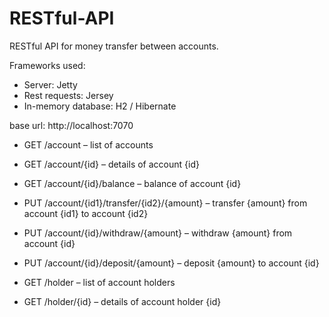 # RESTful-API
RESTful API for money transfer between accounts.

Frameworks used:

- Server: Jetty
- Rest requests: Jersey 
- In-memory database: H2 / Hibernate

base url: http://localhost:7070
- GET /account – list of accounts
- GET /account/{id} – details of account {id}
- GET /account/{id}/balance – balance of account {id}

- PUT /account/{id1}/transfer/{id2}/{amount} – transfer {amount} from account {id1} to account {id2}
- PUT /account/{id}/withdraw/{amount} – withdraw {amount} from account {id}
- PUT /account/{id}/deposit/{amount} – deposit {amount} to account {id}

- GET /holder – list of account holders
- GET /holder/{id} – details of account holder {id}
